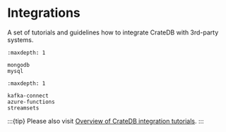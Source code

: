 # Integrations

A set of tutorials and guidelines how to integrate CrateDB with 3rd-party
systems.


```{toctree}
:maxdepth: 1

mongodb
mysql
```


```{toctree}
:maxdepth: 1

kafka-connect
azure-functions
streamsets
```


:::{tip}
Please also visit [Overview of CrateDB integration tutorials].
:::


[Overview of CrateDB integration tutorials]: https://community.cratedb.com/t/overview-of-cratedb-integration-tutorials/1015

